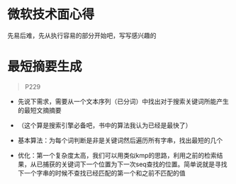 # 微软技术面心得
先易后难，先从执行容易的部分开始吧，写写感兴趣的

# 最短摘要生成
> P229

- 先说下需求，需要从一个文本序列（已分词）中找出对于搜索关键词所能产生的最短文摘摘要
- （这个算是搜索引擎必备吧，书中的算法我认为已经是最快了）

- 基本算法：为每个词判断是非是关键词然后遍历所有字串，找出最短的几个
- 优化：第一个复杂度太高，我们可以用类似kmp的思路，利用之前的检索结果，从已捕获的关键词下一个位置为下一次seq查找的位置。简单说就是寻找下一个字串的时候不查找已经匹配的第一个和之前不匹配的值
